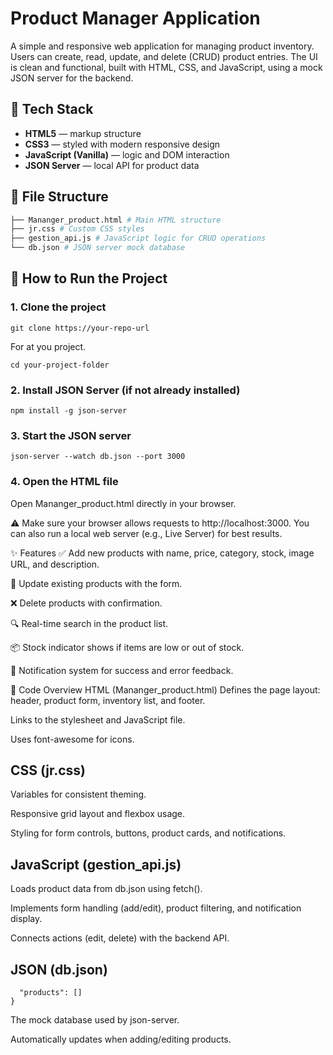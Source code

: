 # Product Manager Application

A simple and responsive web application for managing product inventory. Users can create, read, update, and delete (CRUD) product entries. The UI is clean and functional, built with HTML, CSS, and JavaScript, using a mock JSON server for the backend.

## 🧱 Tech Stack

- **HTML5** — markup structure
- **CSS3** — styled with modern responsive design
- **JavaScript (Vanilla)** — logic and DOM interaction
- **JSON Server** — local API for product data

## 📁 File Structure
```bash
├── Mananger_product.html # Main HTML structure
├── jr.css # Custom CSS styles
├── gestion_api.js # JavaScript logic for CRUD operations
└── db.json # JSON server mock database
```
## 🚀 How to Run the Project

### 1. Clone the project

```
git clone https://your-repo-url
```
For at you project.
```
cd your-project-folder
```
### 2. Install JSON Server (if not already installed)
```
npm install -g json-server
```
### 3. Start the JSON server
```
json-server --watch db.json --port 3000
```
### 4. Open the HTML file

Open Mananger_product.html directly in your browser.

⚠️ Make sure your browser allows requests to http://localhost:3000. You can also run a local web server (e.g., Live Server) for best results.

✨ Features
✅ Add new products with name, price, category, stock, image URL, and description.

🔄 Update existing products with the form.

❌ Delete products with confirmation.

🔍 Real-time search in the product list.

📦 Stock indicator shows if items are low or out of stock.

🔔 Notification system for success and error feedback.

🧠 Code Overview
HTML (Mananger_product.html)
Defines the page layout: header, product form, inventory list, and footer.

Links to the stylesheet and JavaScript file.

Uses font-awesome for icons.

## CSS (jr.css)
Variables for consistent theming.

Responsive grid layout and flexbox usage.

Styling for form controls, buttons, product cards, and notifications.

## JavaScript (gestion_api.js)
Loads product data from db.json using fetch().

Implements form handling (add/edit), product filtering, and notification display.

Connects actions (edit, delete) with the backend API.

## JSON (db.json)
```
  "products": []
}
```
The mock database used by json-server.

Automatically updates when adding/editing products.

